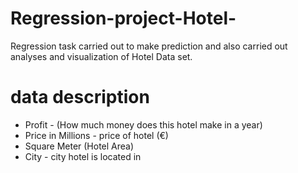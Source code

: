 # Regression-project-Hotel-
Regression task carried out to make prediction and also carried out analyses and visualization of Hotel Data set.

# data description

* Profit - (How much money does this hotel make in a year)
* Price in Millions - price of hotel (€)
* Square Meter (Hotel Area)
* City - city hotel is located in
